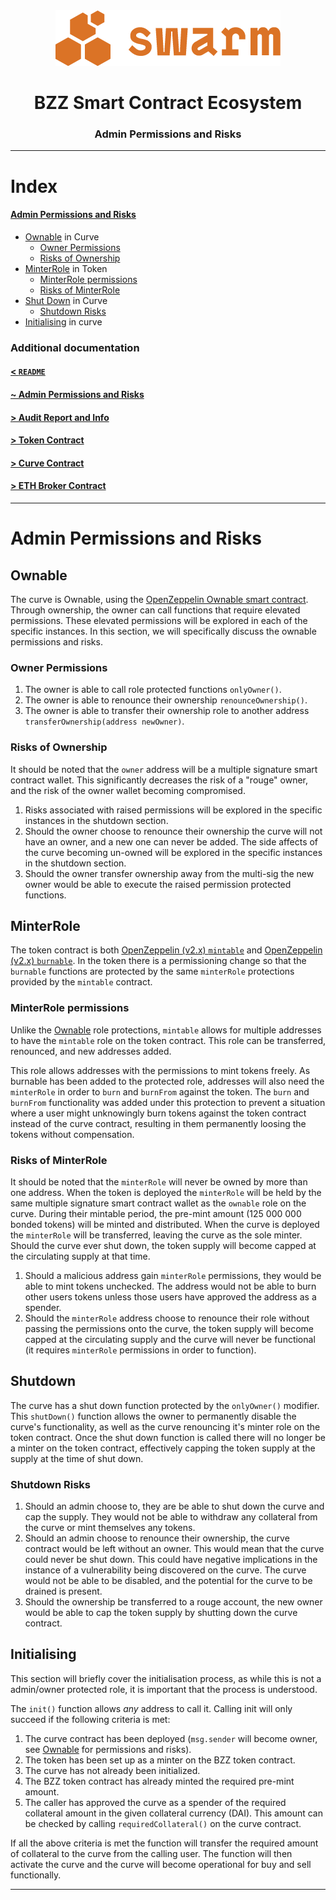 <div align="center">
<img src="./Swarm_Logo_Small.png">
 <h1>BZZ Smart Contract Ecosystem</h1>
  <h3>Admin Permissions and Risks</h3>
</div>

---

# Index

#### [Admin Permissions and Risks](#admin-permissions-and-risks)

- [Ownable](#ownable) in Curve 
  - [Owner Permissions](#owner-permissions)
  - [Risks of Ownership](#risks-of-ownership)
- [MinterRole](#minterrole) in Token
    - [MinterRole permissions](#minterrole-permissions)
    - [Risks of MinterRole](#risks-of-minterrole)
- [Shut Down](#shutdown) in Curve
  - [Shutdown Risks](#shutdown-risks)
- [Initialising](#initialising) in curve

### Additional documentation

#### [< `README`](../../../README.md)
#### [~ Admin Permissions and Risks](./admin_permissions_and_risks.md)
#### [> Audit Report and Info](../audit/Audit_report_and_info.md)
#### [> Token Contract](./token_contract.md)
#### [> Curve Contract](./curve_contract.md)
#### [> ETH Broker Contract](./eth_broker_contract.md)

---

# Admin Permissions and Risks

## Ownable

The curve is Ownable, using the [OpenZeppelin Ownable smart contract](https://docs.openzeppelin.com/contracts/2.x/api/ownership). Through ownership, the owner can call functions that require elevated permissions. These elevated permissions will be explored in each of the specific instances. In this section, we will specifically discuss the ownable permissions and risks.

### Owner Permissions

1. The owner is able to call role protected functions `onlyOwner()`.
2. The owner is able to renounce their ownership `renounceOwnership()`.
3. The owner is able to transfer their ownership role to another address `transferOwnership(address newOwner)`.

### Risks of Ownership

It should be noted that the `owner` address will be a multiple signature smart contract wallet. This significantly decreases the risk of a "rouge" owner, and the risk of the owner wallet becoming compromised.

1. Risks associated with raised permissions will be explored in the specific instances in the shutdown section.
2. Should the owner choose to renounce their ownership the curve will not have an owner, and a new one can never be added. The side affects of the curve becoming un-owned will be explored in the specific instances in the shutdown section.
3. Should the owner transfer ownership away from the multi-sig the new owner would be able to execute the raised permission protected functions.

## MinterRole

The token contract is both [OpenZeppelin (v2.x) `mintable`](https://docs.openzeppelin.com/contracts/2.x/api/token/erc20#ERC20Mintable) and [OpenZeppelin (v2.x) `burnable`](https://docs.openzeppelin.com/contracts/2.x/api/token/erc20#ERC20Burnable). In the token there is a permissioning change so that the `burnable` functions are protected by the same `minterRole` protections provided by the `mintable` contract. 

### MinterRole permissions

Unlike the [Ownable](#ownable) role protections, `mintable` allows for multiple addresses to have the `mintable` role on the token contract. This role can be transferred, renounced, and new addresses added. 

This role allows addresses with the permissions to mint tokens freely. As burnable has been added to the protected role, addresses will also need the `minterRole` in order to `burn` and `burnFrom` against the token. The `burn` and `burnFrom` functionality was added under this protection to prevent a situation where a user might unknowingly burn tokens against the token contract instead of the curve contract, resulting in them permanently loosing the tokens without compensation. 

### Risks of MinterRole

It should be noted that the `minterRole` will never be owned by more than one address. When the token is deployed the `minterRole` will be held by the same multiple signature smart contract wallet as the `ownable` role on the curve. During their mintable period, the pre-mint amount (125 000 000 bonded tokens) will be minted and distributed. When the curve is deployed the `minterRole` will be transferred, leaving the curve as the sole minter. Should the curve ever shut down, the token supply will become capped at the circulating supply at that time. 

1. Should a malicious address gain `minterRole` permissions, they would be able to mint tokens unchecked. The address would not be able to burn other users tokens unless those users have approved the address as a spender.
2. Should the `minterRole` address choose to renounce their role without passing the permissions onto the curve, the token supply will become capped at the circulating supply and the curve will never be functional (it requires `minterRole` permissions in order to function).

## Shutdown

The curve has a shut down function protected by the `onlyOwner()` modifier. This `shutDown()` function allows the owner to permanently disable the curve's functionality, as well as the curve renouncing it's minter role on the token contract. Once the shut down function is called there will no longer be a minter on the token contract, effectively capping the token supply at the supply at the time of shut down.

### Shutdown Risks

1. Should an admin choose to, they are be able to shut down the curve and cap the supply. They would not be able to withdraw any collateral from the curve or mint themselves any tokens.
2. Should an admin choose to renounce their ownership, the curve contract would be left without an owner. This would mean that the curve could never be shut down. This could have negative implications in the instance of a vulnerability being discovered on the curve. The curve would not be able to be disabled, and the potential for the curve to be drained is present.
3. Should the ownership be transferred to a rouge account, the new owner would be able to cap the token supply by shutting down the curve contract.

## Initialising

This section will briefly cover the initialisation process, as while this is not a admin/owner protected role, it is important that the process is understood.

The `init()` function allows _any_ address to call it. Calling init will only succeed if the following criteria is met:

1. The curve contract has been deployed (`msg.sender` will become owner, see [Ownable](#ownable) for permissions and risks).
2. The token has been set up as a minter on the BZZ token contract.
3. The curve has not already been initialized.
4. The BZZ token contract has already minted the required pre-mint amount.
5. The caller has approved the curve as a spender of the required collateral amount in the given collateral currency (DAI). This amount can be checked by calling `requiredCollateral()` on the curve contract.

If all the above criteria is met the function will transfer the required amount of collateral to the curve from the calling user. The function will then activate the curve and the curve will become operational for buy and sell functionally.

---